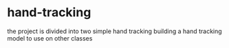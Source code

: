 # hand-tracking
the project is divided into two 
simple hand tracking 
building a hand tracking model to use on other classes 
